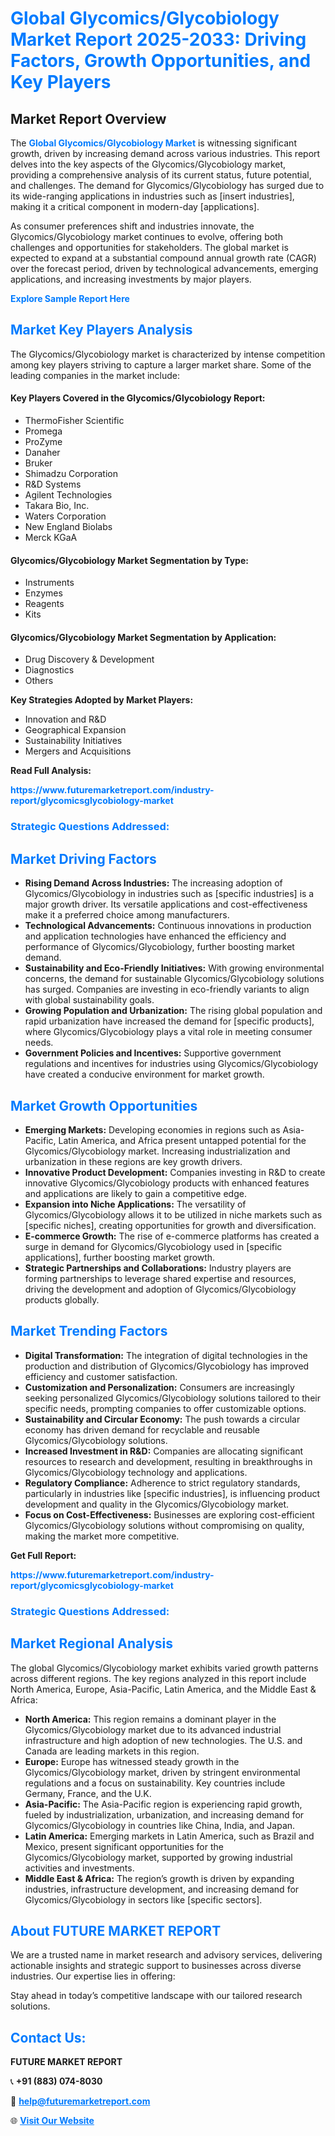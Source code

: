 <h1 style="color: #007BFF;">Global Glycomics/Glycobiology Market Report 2025-2033: Driving Factors, Growth Opportunities, and Key Players</h1>

<section id="overview">
<h2>Market Report Overview</h2>
<p>The <a href="https://www.futuremarketreport.com/industry-report/glycomicsglycobiology-market" style="color: #007BFF; text-decoration: none;"><strong>Global Glycomics/Glycobiology Market</strong></a> is witnessing significant growth, driven by increasing demand across various industries. This report delves into the key aspects of the Glycomics/Glycobiology market, providing a comprehensive analysis of its current status, future potential, and challenges. The demand for Glycomics/Glycobiology has surged due to its wide-ranging applications in industries such as [insert industries], making it a critical component in modern-day [applications].</p>
<p>As consumer preferences shift and industries innovate, the Glycomics/Glycobiology market continues to evolve, offering both challenges and opportunities for stakeholders. The global market is expected to expand at a substantial compound annual growth rate (CAGR) over the forecast period, driven by technological advancements, emerging applications, and increasing investments by major players.</p>
</section>

<section id="overview">
<p><a href="https://www.futuremarketreport.com/request-sample/reportId=80163" style="color: #007BFF; text-decoration: none;"><strong>Explore Sample Report Here</strong></a></p>
</section>

<section id="key-players">
<h2 style="color: #007BFF;">Market Key Players Analysis</h2>
<p>The Glycomics/Glycobiology market is characterized by intense competition among key players striving to capture a larger market share. Some of the leading companies in the market include:</p>
<h4>Key Players Covered in the Glycomics/Glycobiology Report:</h4>
<ul><li>ThermoFisher Scientific</li><li>Promega</li><li>ProZyme</li><li>Danaher</li><li>Bruker</li><li>Shimadzu Corporation</li><li>R&amp;D Systems</li><li>Agilent Technologies</li><li>Takara Bio, Inc.</li><li>Waters Corporation</li><li>New England Biolabs</li><li>Merck KGaA</li></ul>
<h4>Glycomics/Glycobiology Market Segmentation by Type:</h4>
<ul><li>Instruments</li><li>Enzymes</li><li>Reagents</li><li>Kits</li></ul>

<h4>Glycomics/Glycobiology Market Segmentation by Application:</h4>
<ul><li>Drug Discovery &amp; Development</li><li>Diagnostics</li><li>Others</li></ul>
<p><strong>Key Strategies Adopted by Market Players:</strong></p>
<ul>
<li>Innovation and R&D</li>
<li>Geographical Expansion</li>
<li>Sustainability Initiatives</li>
<li>Mergers and Acquisitions</li>
</ul>
</section>

<section>
<p><strong>Read Full Analysis: </strong></p><a href="https://www.futuremarketreport.com/industry-report/glycomicsglycobiology-market" style="color: #007BFF; text-decoration: none;"><strong>https://www.futuremarketreport.com/industry-report/glycomicsglycobiology-market</strong></a>
<h3 style="color: #007BFF;">Strategic Questions Addressed:</h3>
</section>

<section id="driving-factors">
<h2 style="color: #007BFF;">Market Driving Factors</h2>
<ul>
<li><strong>Rising Demand Across Industries:</strong> The increasing adoption of Glycomics/Glycobiology in industries such as [specific industries] is a major growth driver. Its versatile applications and cost-effectiveness make it a preferred choice among manufacturers.</li>
<li><strong>Technological Advancements:</strong> Continuous innovations in production and application technologies have enhanced the efficiency and performance of Glycomics/Glycobiology, further boosting market demand.</li>
<li><strong>Sustainability and Eco-Friendly Initiatives:</strong> With growing environmental concerns, the demand for sustainable Glycomics/Glycobiology solutions has surged. Companies are investing in eco-friendly variants to align with global sustainability goals.</li>
<li><strong>Growing Population and Urbanization:</strong> The rising global population and rapid urbanization have increased the demand for [specific products], where Glycomics/Glycobiology plays a vital role in meeting consumer needs.</li>
<li><strong>Government Policies and Incentives:</strong> Supportive government regulations and incentives for industries using Glycomics/Glycobiology have created a conducive environment for market growth.</li>
</ul>
</section>

<section id="growth-opportunities">
<h2 style="color: #007BFF;">Market Growth Opportunities</h2>
<ul>
<li><strong>Emerging Markets:</strong> Developing economies in regions such as Asia-Pacific, Latin America, and Africa present untapped potential for the Glycomics/Glycobiology market. Increasing industrialization and urbanization in these regions are key growth drivers.</li>
<li><strong>Innovative Product Development:</strong> Companies investing in R&D to create innovative Glycomics/Glycobiology products with enhanced features and applications are likely to gain a competitive edge.</li>
<li><strong>Expansion into Niche Applications:</strong> The versatility of Glycomics/Glycobiology allows it to be utilized in niche markets such as [specific niches], creating opportunities for growth and diversification.</li>
<li><strong>E-commerce Growth:</strong> The rise of e-commerce platforms has created a surge in demand for Glycomics/Glycobiology used in [specific applications], further boosting market growth.</li>
<li><strong>Strategic Partnerships and Collaborations:</strong> Industry players are forming partnerships to leverage shared expertise and resources, driving the development and adoption of Glycomics/Glycobiology products globally.</li>
</ul>
</section>

<section id="trending-factors">
<h2 style="color: #007BFF;">Market Trending Factors</h2>
<ul>
<li><strong>Digital Transformation:</strong> The integration of digital technologies in the production and distribution of Glycomics/Glycobiology has improved efficiency and customer satisfaction.</li>
<li><strong>Customization and Personalization:</strong> Consumers are increasingly seeking personalized Glycomics/Glycobiology solutions tailored to their specific needs, prompting companies to offer customizable options.</li>
<li><strong>Sustainability and Circular Economy:</strong> The push towards a circular economy has driven demand for recyclable and reusable Glycomics/Glycobiology solutions.</li>
<li><strong>Increased Investment in R&D:</strong> Companies are allocating significant resources to research and development, resulting in breakthroughs in Glycomics/Glycobiology technology and applications.</li>
<li><strong>Regulatory Compliance:</strong> Adherence to strict regulatory standards, particularly in industries like [specific industries], is influencing product development and quality in the Glycomics/Glycobiology market.</li>
<li><strong>Focus on Cost-Effectiveness:</strong> Businesses are exploring cost-efficient Glycomics/Glycobiology solutions without compromising on quality, making the market more competitive.</li>
</ul>
</section>

<section>
<p><strong>Get Full Report: </strong></p><a href="https://www.futuremarketreport.com/industry-report/glycomicsglycobiology-market" style="color: #007BFF; text-decoration: none;"><strong>https://www.futuremarketreport.com/industry-report/glycomicsglycobiology-market</strong></a>
<h3 style="color: #007BFF;">Strategic Questions Addressed:</h3>
</section>


<section id="regional-analysis">
<h2 style="color: #007BFF;">Market Regional Analysis</h2>
<p>The global Glycomics/Glycobiology market exhibits varied growth patterns across different regions. The key regions analyzed in this report include North America, Europe, Asia-Pacific, Latin America, and the Middle East & Africa:</p>
<ul>
<li><strong>North America:</strong> This region remains a dominant player in the Glycomics/Glycobiology market due to its advanced industrial infrastructure and high adoption of new technologies. The U.S. and Canada are leading markets in this region.</li>
<li><strong>Europe:</strong> Europe has witnessed steady growth in the Glycomics/Glycobiology market, driven by stringent environmental regulations and a focus on sustainability. Key countries include Germany, France, and the U.K.</li>
<li><strong>Asia-Pacific:</strong> The Asia-Pacific region is experiencing rapid growth, fueled by industrialization, urbanization, and increasing demand for Glycomics/Glycobiology in countries like China, India, and Japan.</li>
<li><strong>Latin America:</strong> Emerging markets in Latin America, such as Brazil and Mexico, present significant opportunities for the Glycomics/Glycobiology market, supported by growing industrial activities and investments.</li>
<li><strong>Middle East & Africa:</strong> The region’s growth is driven by expanding industries, infrastructure development, and increasing demand for Glycomics/Glycobiology in sectors like [specific sectors].</li>
</ul>
</section>

<footer>
<h2 style="color: #007BFF;">About FUTURE MARKET REPORT</h2>
<p>We are a trusted name in market research and advisory services, delivering actionable insights and strategic support to businesses across diverse industries. Our expertise lies in offering:</p>

<p>Stay ahead in today’s competitive landscape with our tailored research solutions.</p>

<h2 style="color: #007BFF;">Contact Us:</h2>
<p><strong>FUTURE MARKET REPORT</strong></p>
<p>📞 <strong>+91 (883) 074-8030</strong></p>
<p>📧 <strong><a href="mailto:help@futuremarketreport.com" style="color: #007BFF;">help@futuremarketreport.com</a></strong></p>
<p>🌐 <strong><a href="https://www.futuremarketreport.com/" style="color: #007BFF;">Visit Our Website</a></strong></p>
</footer>